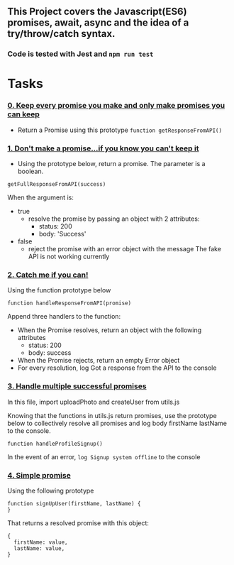 ## This Project covers the Javascript(ES6) promises, await, async and the idea of a try/throw/catch syntax.

### Code is tested with Jest and `npm run test`

# Tasks

### [0. Keep every promise you make and only make promises you can keep](./0-promise.js)
- Return a Promise using this prototype `function getResponseFromAPI()`

### [1. Don't make a promise...if you know you can't keep it](./1-promise.js)
- Using the prototype below, return a promise. The parameter is a boolean.
```
getFullResponseFromAPI(success)
```
When the argument is:

- true
  - resolve the promise by passing an object with 2 attributes:
    - status: 200
    - body: 'Success'
- false
  - reject the promise with an error object with the message The  fake API is not working currently

### [2. Catch me if you can!](./2-then.js)
Using the function prototype below
```
function handleResponseFromAPI(promise)
```
Append three handlers to the function:

- When the Promise resolves, return an object with the following    attributes
  - status: 200
  - body: success
- When the Promise rejects, return an empty Error object
- For every resolution, log Got a response from the API to the console

### [3. Handle multiple successful promises](./3-all.js)
In this file, import uploadPhoto and createUser from utils.js

Knowing that the functions in utils.js return promises, use the prototype below to collectively resolve all promises and log body firstName lastName to the console.
```
function handleProfileSignup()
```
In the event of an error, `log Signup system offline` to the console

### [4. Simple promise](./4-user-promise.js)
Using the following prototype
```
function signUpUser(firstName, lastName) {
}
```
That returns a resolved promise with this object:
```
{
  firstName: value,
  lastName: value,
}
```
